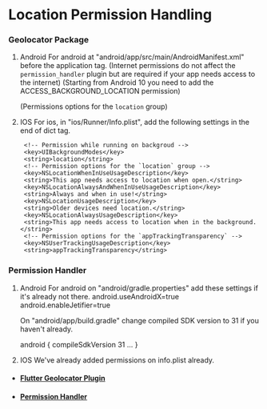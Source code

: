 # Location Permission Handling

### Geolocator Package
1. Android
   For android at "android/app/src/main/AndroidManifest.xml" before the application tag.
   (Internet permissions do not affect the `permission_handler` plugin but are required if your app needs access to the internet)
   (Starting from Android 10 you need to add the ACCESS_BACKGROUND_LOCATION permission)

    <!-- <uses-permission android:name="android.permission.INTERNET" /> -->

   (Permissions options for the `location` group)
   <uses-permission android:name="android.permission.ACCESS_FINE_LOCATION" />
   <uses-permission android:name="android.permission.ACCESS_COARSE_LOCATION" />
   <uses-permission android:name="android.permission.ACCESS_BACKGROUND_LOCATION" />

2. IOS
   For ios, in "ios/Runner/Info.plist", add the following settings in the end of dict tag.
    <!-- Permissions list starts here -->
        <!-- Permission while running on backgroud -->
        <key>UIBackgroundModes</key>
        <string>location</string>
        <!-- Permission options for the `location` group -->
        <key>NSLocationWhenInUseUsageDescription</key>
        <string>This app needs access to location when open.</string>
        <key>NSLocationAlwaysAndWhenInUseUsageDescription</key>
        <string>Always and when in use!</string>
        <key>NSLocationUsageDescription</key>
        <string>Older devices need location.</string>
        <key>NSLocationAlwaysUsageDescription</key>
        <string>This app needs access to location when in the background.</string>
        <!-- Permission options for the `appTrackingTransparency` -->
        <key>NSUserTrackingUsageDescription</key>
        <string>appTrackingTransparency</string>
    <!-- Permissions lists ends here -->


### Permission Handler

1. Android
   For android on "android/gradle.properties" add these settings if it's already not there.
   android.useAndroidX=true
   android.enableJetifier=true

   On "android/app/build.gradle" change compiled SDK version to 31 if you haven't already.

   android {
   compileSdkVersion 31
   ...
   }

2. IOS
   We've already added permissions on info.plist already.


- #### [Flutter Geolocator Plugin](https://pub.dev/packages/geolocator)
- #### [Permission Handler](https://pub.dev/packages/permission_handler)
